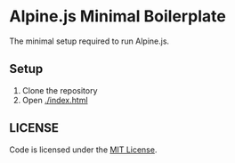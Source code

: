 # Alpine.js Minimal Boilerplate

The minimal setup required to run Alpine.js.

## Setup

1. Clone the repository
2. Open [./index.html](./index.html)

## LICENSE

Code is licensed under the [MIT License](./LICENSE).

